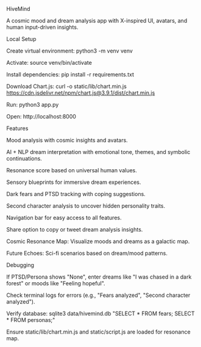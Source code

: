 HiveMind

A cosmic mood and dream analysis app with X-inspired UI, avatars, and human input-driven insights.

Local Setup





Create virtual environment: python3 -m venv venv



Activate: source venv/bin/activate



Install dependencies: pip install -r requirements.txt



Download Chart.js: curl -o static/lib/chart.min.js https://cdn.jsdelivr.net/npm/chart.js@3.9.1/dist/chart.min.js



Run: python3 app.py



Open: http://localhost:8000

Features





Mood analysis with cosmic insights and avatars.



AI + NLP dream interpretation with emotional tone, themes, and symbolic continuations.



Resonance score based on universal human values.



Sensory blueprints for immersive dream experiences.



Dark fears and PTSD tracking with coping suggestions.



Second character analysis to uncover hidden personality traits.



Navigation bar for easy access to all features.



Share option to copy or tweet dream analysis insights.



Cosmic Resonance Map: Visualize moods and dreams as a galactic map.



Future Echoes: Sci-fi scenarios based on dream/mood patterns.

Debugging





If PTSD/Persona shows "None", enter dreams like "I was chased in a dark forest" or moods like "Feeling hopeful".



Check terminal logs for errors (e.g., "Fears analyzed", "Second character analyzed").



Verify database: sqlite3 data/hivemind.db "SELECT * FROM fears; SELECT * FROM personas;"



Ensure static/lib/chart.min.js and static/script.js are loaded for resonance map.
